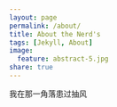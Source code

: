 ```yaml
---
layout: page
permalink: /about/
title: About the Nerd's
tags: [Jekyll, About]
image:
  feature: abstract-5.jpg
share: true
---
```

我在那一角落患过抽风
